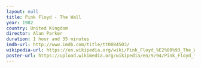 ```yaml
---
layout: null
title: Pink Floyd - The Wall
year: 1982
country: United Kingdom
director: Alan Parker
duration: 1 hour and 35 minutes
imdb-url: http://www.imdb.com/title/tt0084503/
wikipedia-url: https://en.wikipedia.org/wiki/Pink_Floyd_%E2%80%93_The_Wall
poster-url: https://upload.wikimedia.org/wikipedia/en/9/94/Pink_Floyd_The_Wall.jpg
---
```

